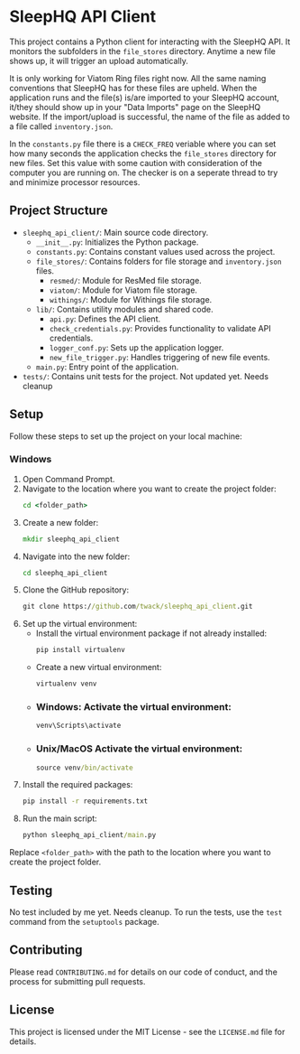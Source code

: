 # SleepHQ API Client

This project contains a Python client for interacting with the SleepHQ API. It monitors the subfolders
in the `file_stores` directory. Anytime a new file shows up, it will trigger an upload automatically.

It is only working for Viatom Ring files right now. All the same naming conventions that SleepHQ has for these
files are upheld. When the application runs and the file(s) is/are imported to your SleepHQ account, it/they should show up in your "Data Imports" page on the SleepHQ website. If the import/upload is successful, the name of the file as added to a file called `inventory.json`.

In the `constants.py` file there is a `CHECK_FREQ` veriable where you can set how many seconds the application
checks the  `file_stores` directory for new files. Set this value with some caution with consideration of the 
computer you are running on. The checker is on a seperate thread to try and minimize processor resources.

## Project Structure

- `sleephq_api_client/`: Main source code directory.
    - `__init__.py`: Initializes the Python package.
    - `constants.py`: Contains constant values used across the project.
    - `file_stores/`: Contains folders for file storage and `inventory.json` files.
        - `resmed/`: Module for ResMed file storage.
        - `viatom/`: Module for Viatom file storage.
        - `withings/`: Module for Withings file storage.
    - `lib/`: Contains utility modules and shared code.
        - `api.py`: Defines the API client.
        - `check_credentials.py`: Provides functionality to validate API credentials.
        - `logger_conf.py`: Sets up the application logger.
        - `new_file_trigger.py`: Handles triggering of new file events.
    - `main.py`: Entry point of the application.
- `tests/`: Contains unit tests for the project. Not updated yet. Needs cleanup

## Setup

Follow these steps to set up the project on your local machine:

### Windows

1. Open Command Prompt.
2. Navigate to the location where you want to create the project folder:
    ```cmd
    cd <folder_path>
    ```
3. Create a new folder:
    ```cmd
    mkdir sleephq_api_client
    ```
4. Navigate into the new folder:
    ```cmd
    cd sleephq_api_client
    ```
5. Clone the GitHub repository:
    ```cmd
    git clone https://github.com/twack/sleephq_api_client.git
    ```
6. Set up the virtual environment:
    - Install the virtual environment package if not already installed:
        ```cmd
        pip install virtualenv
        ```
    - Create a new virtual environment:
        ```cmd
        virtualenv venv
        ```
    - ### Windows: Activate the virtual environment:
        ```cmd
        venv\Scripts\activate
        ```
    - ### Unix/MacOS Activate the virtual environment:
        ```cmd
        source venv/bin/activate
        ```
7. Install the required packages:
    ```cmd
    pip install -r requirements.txt
    ```
8. Run the main script:
    ```cmd
    python sleephq_api_client/main.py
    ```


Replace `<folder_path>` with the path to the location where you want to create the project folder.

## Testing

No test included by me yet. Needs cleanup.
To run the tests, use the `test` command from the `setuptools` package.

## Contributing

Please read `CONTRIBUTING.md` for details on our code of conduct, and the process for submitting pull requests.

## License

This project is licensed under the MIT License - see the `LICENSE.md` file for details.